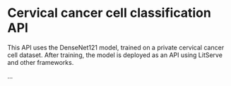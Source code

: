 # Cervical cancer cell classification API

This API uses the DenseNet121 model, trained on a private cervical cancer cell dataset. 
After training, the model is deployed as an API using LitServe and other frameworks.

...